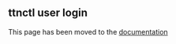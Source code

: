 ## ttnctl user login

This page has been moved to the [documentation](https://www.thethingsnetwork.org/docs/cli/#ttnctl-user-login)